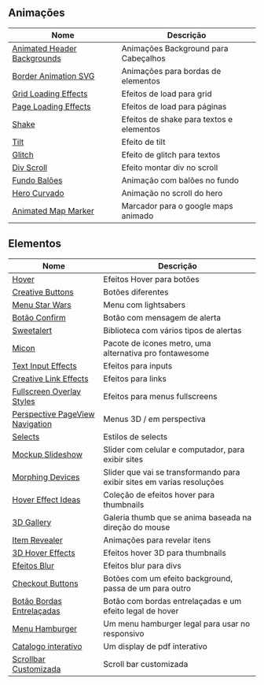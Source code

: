 ## Animações

|Nome|Descrição|
|---|---|
|[Animated Header Backgrounds](http://tympanus.net/Development/AnimatedHeaderBackgrounds/index2.html)|Animações Background para Cabeçalhos|
|[Border Animation SVG](http://tympanus.net/Tutorials/BorderAnimationSVG/)|Animações para bordas de elementos|
|[Grid Loading Effects](http://tympanus.net/Development/GridLoadingEffects/index.html)|Efeitos de load para grid|
|[Page Loading Effects](http://tympanus.net/Development/PageLoadingEffects/index.html)|Efeitos de load para páginas|
|[Shake](http://codepen.io/elrumordelaluz/pen/pHKcC)|Efeitos de shake para textos e elementos|
|[Tilt](http://gijsroge.github.io/tilt.js/)|Efeito de tilt|
|[Glitch](http://codepen.io/lbebber/pen/ypgql)|Efeito de glitch para textos|
|[Div Scroll](https://codepen.io/jlnljn/full/bgjbmB/)|Efeito montar div no scroll|
|[Fundo Balões](https://codepen.io/nathantaylor/full/dNKvaj/)|Animação com balões no fundo|
|[Hero Curvado](https://codepen.io/Hornebom/pen/RNKMrL)|Animação no scroll do hero|
|[Animated Map Marker](https://codepen.io/avstorm/full/ClguF)|Marcador para o google maps animado|

## Elementos

|Nome|Descrição|
|---|---|
|[Hover](http://ianlunn.github.io/Hover/)|Efeitos Hover para botões|
|[Creative Buttons](https://tympanus.net/Development/CreativeButtons/)|Botões diferentes|
|[Menu Star Wars](http://codepen.io/rss/pen/vIDKH)|Menu com lightsabers|
|[Botão Confirm](http://codepen.io/hakimel/pen/ZYRgwB)|Botão com mensagem de alerta|
|[Sweetalert](http://t4t5.github.io/sweetalert/)|Biblioteca com vários tipos de alertas|
|[Micon](http://xtoolkit.github.io/Micon/icons/)|Pacote de icones metro, uma alternativa pro fontawesome|
|[Text Input Effects](http://tympanus.net/Development/TextInputEffects/index.html)|Efeitos para inputs|
|[Creative Link Effects](http://tympanus.net/Development/CreativeLinkEffects/)|Efeitos para links|
|[Fullscreen Overlay Styles](http://tympanus.net/Development/FullscreenOverlayStyles/index.html)|Efeitos para menus fullscreens|
|[Perspective PageView Navigation](http://tympanus.net/Development/PerspectivePageViewNavigation/index.html)|Menus 3D / em perspectiva|
|[Selects](http://tympanus.net/Development/SelectInspiration/index.html)|Estilos de selects|
|[Mockup Slideshow](http://tympanus.net/Development/MockupSlideshow/index4.html)|Slider com celular e computador, para exibir sites|
|[Morphing Devices](http://tympanus.net/Development/MorphingDevices/#)|Slider que vai se transformando para exibir sites em varias resoluções|
|[Hover Effect Ideas](http://tympanus.net/Development/HoverEffectIdeas/index.html)|Coleção de efeitos hover para thumbnails|
|[3D Gallery](http://codepen.io/noeldelgado/pen/pGwFx)|Galeria thumb que se anima baseada na direção do mouse|
|[Item Revealer](https://tympanus.net/Development/ItemRevealer/index3.html)|Animações para revelar itens|
|[3D Hover Effects](https://tympanus.net/Tutorials/3DHoverEffects/index.html)|Efeitos hover 3D para thumbnails|
|[Efeitos Blur](https://codepen.io/MoorLex/pen/qRKXrX)|Efeitos blur para divs|
|[Checkout Buttons](https://codepen.io/george_devcode/pen/LxmgVM)|Botões com um efeito background, passa de um para outro|
|[Botão Bordas Entrelaçadas](https://codepen.io/asstor_/pen/ggKrpY)|Botão com bordas entrelaçadas e um efeito legal de hover|
|[Menu Hamburger](https://codepen.io/lmgonzalves/pen/KaWaJO?editors=1100)|Um menu hamburger legal para usar no responsivo|
|[Catalogo interativo](http://www.turnjs.com)|Um display de pdf interativo|
|[Scrollbar Customizada](https://codepen.io/akinjide/pen/BpggrZ)|Scroll bar customizada|
